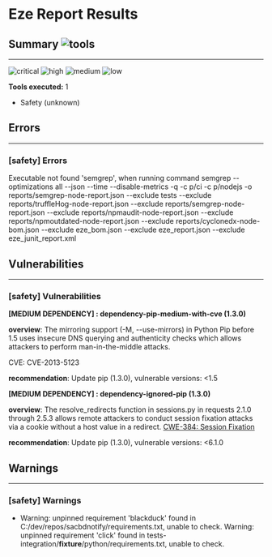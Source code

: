 
# Eze Report Results

## Summary  ![tools](https://img.shields.io/static/v1?style=plastic&label=Tools&message=1&color=blue)

---


![critical](https://img.shields.io/static/v1?style=plastic&label=critical&message=0&color=red)
![high](https://img.shields.io/static/v1?style=plastic&label=high&message=0&color=orange)
![medium](https://img.shields.io/static/v1?style=plastic&label=medium&message=0&color=yellow)
![low](https://img.shields.io/static/v1?style=plastic&label=low&message=0&color=lightgrey)



<b>Tools executed:</b>&nbsp;1


* Safety (unknown)

## Errors
---

### [safety] Errors
Executable not found 'semgrep', when running command semgrep --optimizations all --json --time --disable-metrics -q -c p/ci -c p/nodejs -o reports/semgrep-node-report.json --exclude tests --exclude reports/truffleHog-node-report.json --exclude reports/semgrep-node-report.json --exclude reports/npmaudit-node-report.json --exclude reports/npmoutdated-node-report.json --exclude reports/cyclonedx-node-bom.json --exclude eze_bom.json --exclude eze_report.json --exclude eze_junit_report.xml

## Vulnerabilities
---

### [safety] Vulnerabilities

**[MEDIUM DEPENDENCY] : dependency-pip-medium-with-cve (1.3.0)**


**overview**: The mirroring support (-M, --use-mirrors) in Python Pip before 1.5 uses insecure DNS querying and authenticity checks which allows attackers to perform man-in-the-middle attacks.


CVE: CVE-2013-5123

**recommendation**: Update pip (1.3.0), vulnerable versions: <1.5






**[MEDIUM DEPENDENCY] : dependency-ignored-pip (1.3.0)**


**overview**: The resolve_redirects function in sessions.py in requests 2.1.0 through 2.5.3 allows remote attackers to conduct session fixation attacks via a cookie without a host value in a redirect. <a href="http://cwe.mitre.org/data/definitions/384.html">CWE-384: Session Fixation</a>




**recommendation**: Update pip (1.3.0), vulnerable versions: <6.1.0







## Warnings
---

### [safety] Warnings
* Warning: unpinned requirement 'blackduck' found in C:/dev/repos/sacbdnotify/requirements.txt, unable to check.
  Warning: unpinned requirement 'click' found in tests-integration/__fixture__/python/requirements.txt, unable to check.